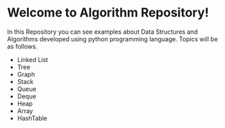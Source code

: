 # Welcome to Algorithm Repository!

In this Repository you can see examples about Data Structures and Algorithms developed using python programming language. 
Topics will be as follows.

- Linked List
- Tree
- Graph
- Stack
- Queue
- Deque
- Heap
- Array
- HashTable

